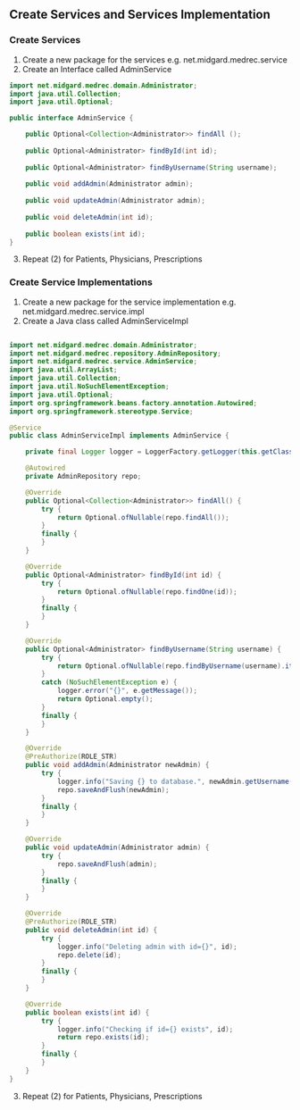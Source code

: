 ## Create Services and Services Implementation

### Create Services
1. Create a new package for the services e.g. net.midgard.medrec.service
2. Create an Interface called AdminService
```Java
import net.midgard.medrec.domain.Administrator;
import java.util.Collection;
import java.util.Optional;

public interface AdminService {

    public Optional<Collection<Administrator>> findAll ();
    
    public Optional<Administrator> findById(int id);
    
    public Optional<Administrator> findByUsername(String username);    
    
    public void addAdmin(Administrator admin);
    
    public void updateAdmin(Administrator admin);
    
    public void deleteAdmin(int id);
    
    public boolean exists(int id);
}
```

3. Repeat (2) for Patients, Physicians, Prescriptions

### Create Service Implementations

1. Create a new package for the service implementation e.g. net.midgard.medrec.service.impl
2. Create a Java class called AdminServiceImpl
```Java

import net.midgard.medrec.domain.Administrator;
import net.midgard.medrec.repository.AdminRepository;
import net.midgard.medrec.service.AdminService;
import java.util.ArrayList;
import java.util.Collection;
import java.util.NoSuchElementException;
import java.util.Optional;
import org.springframework.beans.factory.annotation.Autowired;
import org.springframework.stereotype.Service;

@Service
public class AdminServiceImpl implements AdminService {

    private final Logger logger = LoggerFactory.getLogger(this.getClass());

    @Autowired
    private AdminRepository repo;

    @Override
    public Optional<Collection<Administrator>> findAll() {
        try {
            return Optional.ofNullable(repo.findAll());
        }
        finally {
        }
    }

    @Override
    public Optional<Administrator> findById(int id) {
        try {
            return Optional.ofNullable(repo.findOne(id));
        }
        finally {
        }
    }

    @Override
    public Optional<Administrator> findByUsername(String username) {
        try {
            return Optional.ofNullable(repo.findByUsername(username).iterator().next());
        }
        catch (NoSuchElementException e) {
            logger.error("{}", e.getMessage());
            return Optional.empty();
        }
        finally {
        }
    }

    @Override
    @PreAuthorize(ROLE_STR)
    public void addAdmin(Administrator newAdmin) {
        try {
            logger.info("Saving {} to database.", newAdmin.getUsername(), newAdmin);
            repo.saveAndFlush(newAdmin);
        }
        finally {
        }
    }

    @Override
    public void updateAdmin(Administrator admin) {
        try {
            repo.saveAndFlush(admin);
        }
        finally {
        }
    }

    @Override
    @PreAuthorize(ROLE_STR)
    public void deleteAdmin(int id) {
        try {
            logger.info("Deleting admin with id={}", id);
            repo.delete(id);
        }
        finally {
        }
    }

    @Override
    public boolean exists(int id) {
        try {
            logger.info("Checking if id={} exists", id);
            return repo.exists(id);
        }
        finally {
        }
    }
}
```
3. Repeat (2) for Patients, Physicians, Prescriptions
